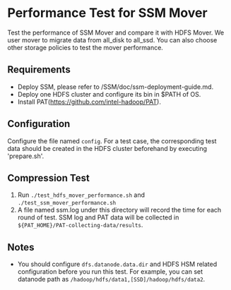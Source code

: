 # Performance Test for SSM Mover
Test the performance of SSM Mover and compare it with HDFS Mover. We user mover to migrate data from all_disk to all_ssd. You can also choose other storage policies to test the mover performance.

## Requirements
- Deploy SSM, please refer to /SSM/doc/ssm-deployment-guide.md.
- Deploy one HDFS cluster and configure its bin in $PATH of OS.
- Install PAT(https://github.com/intel-hadoop/PAT).

## Configuration
  Configure the file named `config`. For a test case, the corresponding test data should be created in the HDFS cluster beforehand by executing 'prepare.sh'.

## Compression Test
  1. Run `./test_hdfs_mover_performance.sh` and `./test_ssm_mover_performance.sh`
  2. A file named ssm.log under this directory will record the time for each round of test. SSM log and PAT data will be collected in `${PAT_HOME}/PAT-collecting-data/results`.


## Notes
- You should configure `dfs.datanode.data.dir` and HDFS HSM related configuration before you run this test. For example, you can set datanode path as `/hadoop/hdfs/data1,[SSD]/hadoop/hdfs/data2`.